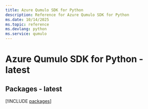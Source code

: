 ```yaml
---
title: Azure Qumulo SDK for Python
description: Reference for Azure Qumulo SDK for Python
ms.date: 10/14/2025
ms.topic: reference
ms.devlang: python
ms.service: qumulo
---
```

# Azure Qumulo SDK for Python - latest
## Packages - latest
[!INCLUDE [packages](qumulo-index.md)]